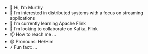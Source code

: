 - 👋 Hi, I’m Murthy
- 👀 I’m interested in distributed systems with a focus on streaming applications
- 🌱 I’m currently learning Apache Flink
- 💞️ I’m looking to collaborate on Kafka, Flink
- 📫 How to reach me ...
- 😄 Pronouns: He/Him
- ⚡ Fun fact: ...

<!---
murthy-streaming/murthy-streaming is a ✨ special ✨ repository because its `README.md` (this file) appears on your GitHub profile.
You can click the Preview link to take a look at your changes.
--->
